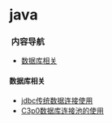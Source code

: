 # java

###  内容导航
- [数据库相关](#数据库相关)

#### 数据库相关
- [jdbc传统数据连接使用](https://github.com/rovo98/java-learning/blob/master/database//DESCRIPTION.md)
- [C3p0数据库连接池的使用](https://github.com/rovo98/java-learning/blob/master/database/c3p0/DESCRIPTION.md)
